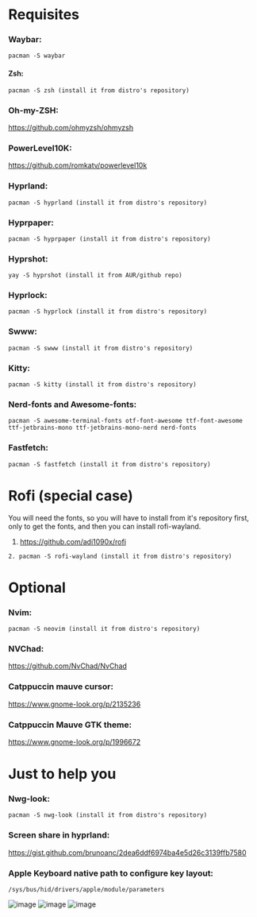 # Requisites

### Waybar:
```
pacman -S waybar
```
#### Zsh: 
```
pacman -S zsh (install it from distro's repository)
```
### Oh-my-ZSH: 

<a>https://github.com/ohmyzsh/ohmyzsh</a>

### PowerLevel10K:

<a>https://github.com/romkatv/powerlevel10k</a>

### Hyprland: 
```
pacman -S hyprland (install it from distro's repository)
```
### Hyprpaper: 
```
pacman -S hyprpaper (install it from distro's repository)
```
### Hyprshot: 
```
yay -S hyprshot (install it from AUR/github repo)
```
### Hyprlock: 
```
pacman -S hyprlock (install it from distro's repository)
```
### Swww: 
```
pacman -S swww (install it from distro's repository)
```
### Kitty: 
```
pacman -S kitty (install it from distro's repository)
```
### Nerd-fonts and Awesome-fonts: 
```
pacman -S awesome-terminal-fonts otf-font-awesome ttf-font-awesome ttf-jetbrains-mono ttf-jetbrains-mono-nerd nerd-fonts
```
### Fastfetch: 
```
pacman -S fastfetch (install it from distro's repository)
```

# Rofi (special case)

  You will need the fonts, so you will have to install from it's repository first, only to get the fonts, and then you can install rofi-wayland.
  
  1. <a>https://github.com/adi1090x/rofi</a>
  ```
  2. pacman -S rofi-wayland (install it from distro's repository)
  ```

# Optional

### Nvim: 
```
pacman -S neovim (install it from distro's repository)
```
### NVChad: 

<a>https://github.com/NvChad/NvChad</a>

### Catppuccin mauve cursor: 

<a>https://www.gnome-look.org/p/2135236</a>


### Catppuccin Mauve GTK theme: 

<a>https://www.gnome-look.org/p/1996672</a>


# Just to help you

### Nwg-look: 
```
pacman -S nwg-look (install it from distro's repository)
```

### Screen share in hyprland: 
<a>https://gist.github.com/brunoanc/2dea6ddf6974ba4e5d26c3139ffb7580</a>


### Apple Keyboard native path to configure key layout: 
```
/sys/bus/hid/drivers/apple/module/parameters
```
![image](https://github.com/user-attachments/assets/d4ac6d65-5833-49ee-a219-f376a1a48c2c)
![image](https://github.com/user-attachments/assets/79315b81-b610-48bf-8167-8356a0dac238)
![image](https://github.com/user-attachments/assets/662e0e54-a2f4-478f-b2b7-153e1528f0ad)







